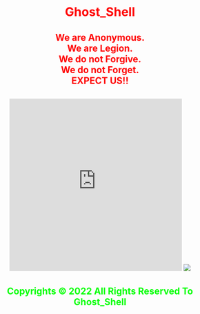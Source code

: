 <html>
    <center>
    <link rel="stylesheet" href="darkmode.css">
    <h1 style="color:red">Ghost_Shell</h1>
    <h2 style="color:red">
    We are Anonymous.<br>
    We are Legion.<br>
    We do not Forgive.<br>
    We do not Forget.<br>EXPECT US!!
    <h2>
 <iframe src="https://player.vimeo.com/video/674516056?h=17744aefa5" width="400" height="400" frameborder="0" allow="autoplay; fullscreen; picture-in-picture" allowfullscreen></iframe>
    <img src="https://i.ibb.co/SmLz9Fr/GHOOST.png">
<body background="https://wallpapercave.com/wp/RMdbmli.jpg">
    <div class="tdnn">
       <div class="moon">
      </div>
  </div>
</body>
<script type="text/javascript" src="https://code.jquery.com/jquery-3.1.0.min.js"></script>
    <script src="./darkmode.js"></script>
    <script>alert("Hacked_By_Ghost_Shell")</script>
    <h2 style="color:#00ff00">Copyrights &copy; 2022 All Rights Reserved To Ghost_Shell</h2>

